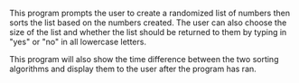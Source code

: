 This program prompts the user to create a randomized list of numbers then sorts the list based on the numbers created. The user can also choose the size of the list and whether the list should be returned to them by typing in "yes" or "no" in all lowercase letters.

This program will also show the time difference between the two sorting algorithms and display them to the user after the program has ran.